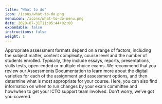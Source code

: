 ```yaml
---
title: "What to do"
icon: /icons/what-to-do.png
menuicon: /icons/what-to-do-menu.png
date: 2020-07-31T11:05:44+02:00
expandable: false
instructions: false
weight: 1
---
```


Appropriate assessment formats depend on a range of factors, including the subject matter, content complexity, course level and the number of students enrolled. Typically, they include essays, reports, presentations, skills tests, open-ended or multiple choice exams. We recommend that you review our Assessments Documentation to learn more about the digital varieties for each of the assignment and assessment options, and then determine what is most appropriate for your course. Here, you can also find information on when to run changes by your exam committee and how/when to get your ICTO support team involved. Don’t worry, we’ve got you covered.
